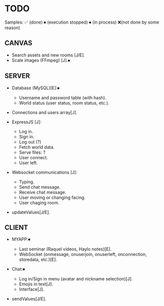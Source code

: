 # TODO

Samples: ✅ (done)   ⏹ (execution stopped)    ⏺ (in process)   ❌(not done by some reason)

## CANVAS

- Search assets and new rooms [J/E].
- Scale images (FFmpeg) [J].⏹

## SERVER

- Database (MySQL)[E]:⏹
	- Username and password table (with hash).
	- World status (user status, room status, etc.).

- Connections and users array[J].

- ExpressJS [J]:
	- Log in.
	- Sign in.
	- Log out (?)
	- Fetch world data.
	- Serve files: ?
	- User connect.
	- User left.

- Websocket communications [J]:
	- Typing.
	- Send chat message.
	- Receive chat message.
	- User moving or changing facing.
	- User chaging room.

- updateValues[J/E].


## CLIENT

- MYAPP:⏺
	- Last seminar (Raquel videos, Haylo notes)[E].
	- WebSocket (onmessage, onuserjoin, onuserleft, onconnection, storedata, etc.)[E].

- Chat:⏺
	- Log in/Sign in menu (avatar and nickname selection)[J].
	- Emojis in text[J].
	- Interface[J].	

- sendValues[J/E].


